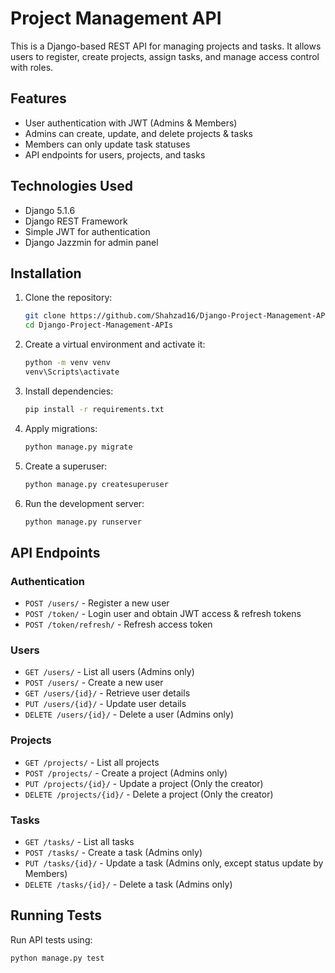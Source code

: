 # Project Management API

This is a Django-based REST API for managing projects and tasks. It allows users to register, create projects, assign tasks, and manage access control with roles.

## Features

- User authentication with JWT (Admins & Members)
- Admins can create, update, and delete projects & tasks
- Members can only update task statuses
- API endpoints for users, projects, and tasks

## Technologies Used

- Django 5.1.6
- Django REST Framework
- Simple JWT for authentication
- Django Jazzmin for admin panel

## Installation

1. Clone the repository:
   ```sh
   git clone https://github.com/Shahzad16/Django-Project-Management-APIs.git
   cd Django-Project-Management-APIs
    ```

2. Create a virtual environment and activate it:
   ```sh
   python -m venv venv
   venv\Scripts\activate
   ```

3. Install dependencies:
   ```sh
   pip install -r requirements.txt
   ```

4. Apply migrations:
   ```sh
   python manage.py migrate
   ```

5. Create a superuser:
   ```sh
   python manage.py createsuperuser
   ```

6. Run the development server:
   ```sh
   python manage.py runserver
   ```

## API Endpoints

### Authentication
- `POST /users/` - Register a new user
- `POST /token/` - Login user and obtain JWT access & refresh tokens
- `POST /token/refresh/` - Refresh access token

### Users
- `GET /users/` - List all users (Admins only)
- `POST /users/` - Create a new user
- `GET /users/{id}/` - Retrieve user details
- `PUT /users/{id}/` - Update user details
- `DELETE /users/{id}/` - Delete a user (Admins only)

### Projects
- `GET /projects/` - List all projects
- `POST /projects/` - Create a project (Admins only)
- `PUT /projects/{id}/` - Update a project (Only the creator)
- `DELETE /projects/{id}/` - Delete a project (Only the creator)

### Tasks
- `GET /tasks/` - List all tasks
- `POST /tasks/` - Create a task (Admins only)
- `PUT /tasks/{id}/` - Update a task (Admins only, except status update by Members)
- `DELETE /tasks/{id}/` - Delete a task (Admins only)

## Running Tests
Run API tests using:
```sh
python manage.py test
```
